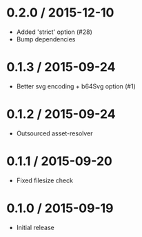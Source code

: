 
0.2.0 / 2015-12-10
==================

  * Added 'strict' option (#28)
  * Bump dependencies

0.1.3 / 2015-09-24
==================

  * Better svg encoding + b64Svg option (#1)

0.1.2 / 2015-09-24
==================

  * Outsourced asset-resolver

0.1.1 / 2015-09-20
==================

  * Fixed filesize check

0.1.0 / 2015-09-19
==================

  * Initial release
